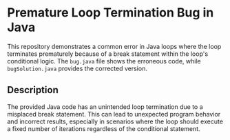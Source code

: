 # Premature Loop Termination Bug in Java

This repository demonstrates a common error in Java loops where the loop terminates prematurely because of a break statement within the loop's conditional logic. The `bug.java` file shows the erroneous code, while `bugSolution.java` provides the corrected version.

## Description

The provided Java code has an unintended loop termination due to a misplaced break statement. This can lead to unexpected program behavior and incorrect results, especially in scenarios where the loop should execute a fixed number of iterations regardless of the conditional statement.